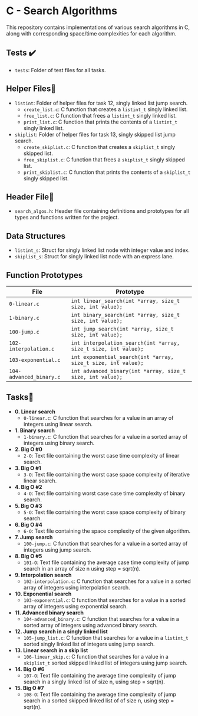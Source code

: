 # C - Search Algorithms

This repository contains implementations of various search algorithms in C, along with corresponding space/time complexities for each algorithm.

## Tests ✔️
- `tests`: Folder of test files for all tasks.

## Helper Files🙌
- `listint`: Folder of helper files for task 12, singly linked list jump search.
    - `create_list.c`: C function that creates a `listint_t` singly linked list.
    - `free_list.c`: C function that frees a `listint_t` singly linked list.
    - `print_list.c`: C function that prints the contents of a `listint_t` singly linked list.
- `skiplist`: Folder of helper files for task 13, singly skipped list jump search.
    - `create_skiplist.c`: C function that creates a `skiplist_t` singly skipped list.
    - `free_skiplist.c`: C function that frees a `skiplist_t` singly skipped list.
    - `print_skiplist.c`: C function that prints the contents of a `skiplist_t` singly skipped list.

## Header File📁
- `search_algos.h`: Header file containing definitions and prototypes for all types and functions written for the project.

## Data Structures
- `listint_s`: Struct for singly linked list node with integer value and index.
- `skiplist_s`: Struct for singly linked list node with an express lane.

## Function Prototypes
| File             | Prototype                                              |
|------------------|--------------------------------------------------------|
| `0-linear.c`     | `int linear_search(int *array, size_t size, int value);` |
| `1-binary.c`     | `int binary_search(int *array, size_t size, int value);` |
| `100-jump.c`     | `int jump_search(int *array, size_t size, int value);` |
| `102-interpolation.c` | `int interpolation_search(int *array, size_t size, int value);` |
| `103-exponential.c`   | `int exponential_search(int *array, size_t size, int value);` |
| `104-advanced_binary.c`| `int advanced_binary(int *array, size_t size, int value);` |

## Tasks📃
- **0. Linear search**
    - `0-linear.c`: C function that searches for a value in an array of integers using linear search.
- **1. Binary search**
    - `1-binary.c`: C function that searches for a value in a sorted array of integers using binary search.
- **2. Big O #0**
    - `2-O`: Text file containing the worst case time complexity of linear search.
- **3. Big O #1**
    - `3-O`: Text file containing the worst case space complexity of iterative linear search.
- **4. Big O #2**
    - `4-O`: Text file containing worst case case time complexity of binary search.
- **5. Big O #3**
    - `5-O`: Text file containing the worst case space complexity of binary search.
- **6. Big O #4**
    - `6-O`: Text file containing the space complexity of the given algorithm.
- **7. Jump search**
    - `100-jump.c`: C function that searches for a value in a sorted array of integers using jump search.
- **8. Big O #5**
    - `101-O`: Text file containing the average case time complexity of jump search in an array of size n using step = sqrt(n).
- **9. Interpolation search**
    - `102-interpolation.c`: C function that searches for a value in a sorted array of integers using interpolation search.
- **10. Exponential search**
    - `103-exponential.c`: C function that searches for a value in a sorted array of integers using exponential search.
- **11. Advanced binary search**
    - `104-advanced_binary.c`: C function that searches for a value in a sorted array of integers using advanced binary search.
- **12. Jump search in a singly linked list**
    - `105-jump_list.c`: C function that searches for a value in a `listint_t` sorted singly linked list of integers using jump search.
- **13. Linear search in a skip list**
    - `106-linear_skip.c`: C function that searches for a value in a `skiplist_t` sorted skipped linked list of integers using jump search.
- **14. Big O #6**
    - `107-O`: Text file containing the average time complexity of jump search in a singly linked list of size n, using step = sqrt(n).
- **15. Big O #7**
    - `108-O`: Text file containing the average time complexity of jump search in a sorted skipped linked list of of size n, using step = sqrt(n).
